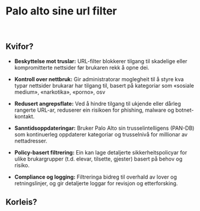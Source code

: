 # Palo alto sine url filter
&nbsp;
## Kvifor?

- **Beskyttelse mot truslar:** URL-filter blokkerer tilgang til skadelige eller kompromitterte nettsider før brukaren rekk å opne dei.

- **Kontroll over nettbruk:** Gir administratorar moglegheit til å styre kva typar nettsider brukarar har tilgang til, basert på kategoriar som «sosiale medium», «narkotika», «porno», osv

- **Redusert angrepsflate:** Ved å hindre tilgang til ukjende eller dårleg rangerte URL-ar, reduserer ein risikoen for phishing, malware og botnet-kontakt.

- **Sanntidsoppdateringar:** Bruker Palo Alto sin trusselintelligens (PAN-DB) som kontinuerleg oppdaterer kategoriar og trusselnivå for millionar av nettadresser.

- **Policy-basert filtrering:** Ein kan lage detaljerte sikkerheitspolicyar for ulike brukargrupper (t.d. elevar, tilsette, gjester) basert på behov og risiko.
 
- **Compliance og logging:** Filtreringa bidreg til overhald av lover og retningslinjer, og gir detaljerte loggar for revisjon og etterforsking.

## Korleis?